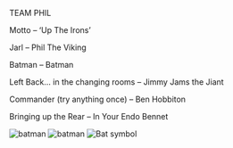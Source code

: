 TEAM PHIL

Motto – ‘Up The Irons’

Jarl – Phil The Viking

Batman – Batman

Left Back… in the changing rooms – Jimmy Jams the Jiant

Commander (try anything once) – Ben Hobbiton

Bringing up the Rear – In Your Endo Bennet

![batman](https://media.giphy.com/media/Hic2hhimBqrjW/giphy.gif)
![batman](https://media.giphy.com/media/kg4e4Wksv20eY/giphy.gif)
![Bat symbol](http://www.simongeake.co.uk/Bat-symbol.gif)
